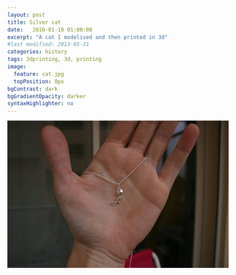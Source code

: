 ```yaml
---
layout: post
title: Silver cat
date:   2016-01-18 01:00:00
excerpt: "A cat I modelised and then printed in 3d"
#last modified: 2013-05-31
categories: history
tags: 3dprinting, 3d, printing
image:
  feature: cat.jpg
  topPosition: 0px
bgContrast: dark
bgGradientOpacity: darker
syntaxHighlighter: no
---
```



![alt text](/assets/images/hero/cat1.jpg "silver cat")


